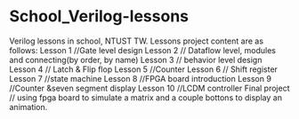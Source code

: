 # School_Verilog-lessons
Verilog lessons in school, NTUST TW.
Lessons project content are as follows:
Lesson 1 //Gate level design
Lesson 2 // Dataflow level, modules and connecting(by order, by name)
Lesson 3 // behavior level design
Lesson 4 // Latch & Flip flop
Lesson 5 //Counter
Lesson 6 // Shift register
Lesson 7 //state machine
Lesson 8 //FPGA board introduction
Lesson 9 //Counter &seven segment display
Lesson 10 //LCDM controller
Final project
// using fpga board to simulate a matrix and a couple bottons to display an animation.

